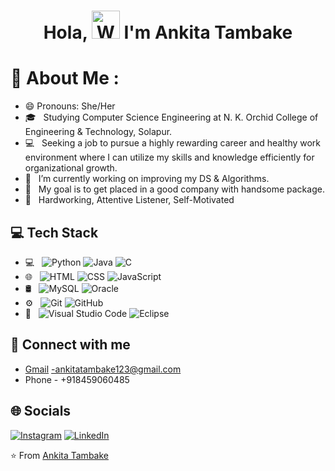 <h1 align="center"> Hola, <img src="https://raw.githubusercontent.com/nixin72/nixin72/master/wave.gif" 
         alt="Waving hand animated gif"
         height="45"
         width="45" /> I'm Ankita Tambake</h1>
         
# 💫 About Me :
- 😄 Pronouns: She/Her
- 🎓 &nbsp; Studying Computer Science Engineering at N. K. Orchid College of Engineering & Technology, Solapur.
- 💻 &nbsp; Seeking a job to pursue a highly rewarding career and healthy work environment where I can utilize my skills and knowledge efficiently for organizational growth.
- 🔭 &nbsp; I’m currently working on improving my DS & Algorithms. 
- 🎯 &nbsp; My goal is to get placed in a good company with handsome package.
- 🌱 &nbsp; Hardworking, Attentive Listener, Self-Motivated

## 💻 Tech Stack
- 💻 &nbsp;
  ![Python](https://img.shields.io/badge/-Python-333333?style=flat&logo=python)
  ![Java](https://img.shields.io/badge/-Java-333333?style=flat&logo=Java&logoColor=007396)
  ![C](https://img.shields.io/badge/-C-333333?style=flat&logo=C%2B%2B&logoColor=00599C)
- 🌐 &nbsp;
  ![HTML](https://img.shields.io/badge/-HTML-333333?style=flat&logo=HTML)
  ![CSS](https://img.shields.io/badge/-CSS-333333?style=flat&logo=CSS3&logoColor=1572B6)
  ![JavaScript](https://img.shields.io/badge/-JavaScript-333333?style=flat&logo=javascript)
- 🛢 &nbsp;
  ![MySQL](https://img.shields.io/badge/-MySQL-333333?style=flat&logo=mysql)
  ![Oracle](https://img.shields.io/badge/-Oracle-333333?style=flat&logo=oracle)
- ⚙️ &nbsp;
  ![Git](https://img.shields.io/badge/-Git-333333?style=flat&logo=git)
  ![GitHub](https://img.shields.io/badge/-GitHub-333333?style=flat&logo=github)
- 🔧 &nbsp;
  ![Visual Studio Code](https://img.shields.io/badge/-Visual%20Studio%20Code-333333?style=flat&logo=visual-studio-code&logoColor=007ACC)
  ![Eclipse](https://img.shields.io/badge/-Eclipse-333333?style=flat&logo=eclipse-ide&logoColor=2C2255)

## 🤝 Connect with me 
- [Gmail](mailto:ankitatambake123@gmail.com) -ankitatambake123@gmail.com <br/>
- Phone - +918459060485 <br/>

## 🌐 Socials
[![Instagram](https://img.shields.io/badge/Instagram-E4405F?style=for-the-badge&logo=instagram&logoColor=white)](https://www.instagram.com/ankita_tambake/) 
[![LinkedIn](https://img.shields.io/badge/LinkedIn-0077B5?style=for-the-badge&logo=linkedin&logoColor=white)](https://www.linkedin.com/in/ankita-tambake-7139231a0)

⭐️ From [Ankita Tambake](https://github.com/Ankita-2110)

